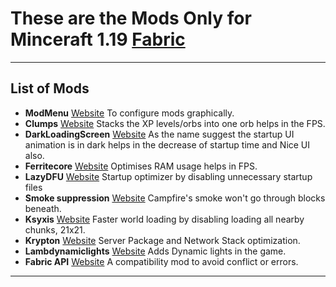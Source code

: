 # These are the Mods Only for Minceraft 1.19 [Fabric](https://fabricmc.net/)
----
## List of Mods
- **ModMenu** [Website](https://www.curseforge.com/minecraft/mc-mods/modmenu) To configure mods graphically.
- **Clumps** [Website](https://www.curseforge.com/minecraft/mc-mods/clumps) Stacks the XP levels/orbs into one orb helps in the FPS.
- **DarkLoadingScreen** [Website](https://www.curseforge.com/minecraft/mc-mods/dark-loading-screen) As the name suggest the startup UI animation is in dark helps in the decrease of startup time and Nice UI also.
- **Ferritecore** [Website](https://www.curseforge.com/minecraft/mc-mods/ferritecore-fabric) Optimises RAM usage helps in FPS.
- **LazyDFU** [Website](https://www.curseforge.com/minecraft/mc-mods/lazydfu) Startup optimizer by disabling unnecessary startup files
- **Smoke suppression** [Website](https://www.curseforge.com/minecraft/mc-mods/smoke-suppression) Campfire's smoke won't go through blocks beneath.
- **Ksyxis** [Website](https://www.curseforge.com/minecraft/mc-mods/ksyxis) Faster world loading by disabling loading all nearby chunks, 21x21.
- **Krypton** [Website](https://www.curseforge.com/minecraft/mc-mods/krypton) Server Package and Network Stack optimization.
- **Lambdynamiclights** [Website](https://www.curseforge.com/minecraft/mc-mods/lambdynamiclights) Adds Dynamic lights in the game.
- **Fabric API** [Website](https://www.curseforge.com/minecraft/mc-mods/fabric-api) A compatibility mod to avoid conflict or errors.
----
